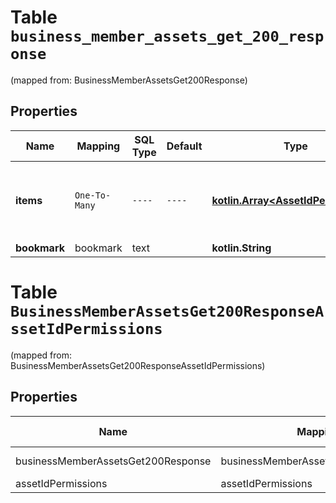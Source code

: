 
# Table `business_member_assets_get_200_response`
(mapped from: BusinessMemberAssetsGet200Response)

## Properties
Name | Mapping | SQL Type | Default | Type | Description | Notes
---- | ------- | -------- | ------- | ---- | ----------- | -----
**items** | `One-To-Many` | `----` | `----`  | [**kotlin.Array&lt;AssetIdPermissions&gt;**](AssetIdPermissions.md) | List asset permissions the given member was granted. | 
**bookmark** | bookmark | text |  | **kotlin.String** |  |  [optional]


# **Table `BusinessMemberAssetsGet200ResponseAssetIdPermissions`**
(mapped from: BusinessMemberAssetsGet200ResponseAssetIdPermissions)

## Properties
Name | Mapping | SQL Type | Default | Type | Description | Notes
---- | ------- | -------- | ------- | ---- | ----------- | -----
businessMemberAssetsGet200Response | businessMemberAssetsGet200Response | long | | kotlin.Long | Primary Key | *one*
assetIdPermissions | assetIdPermissions | long | | kotlin.Long | Foreign Key | *many*




